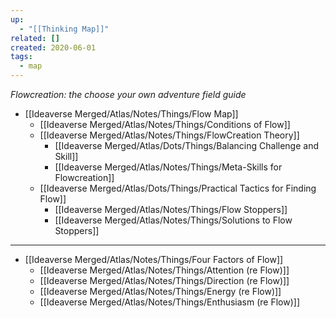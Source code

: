 ```yaml
---
up:
  - "[[Thinking Map]]"
related: []
created: 2020-06-01
tags:
  - map
---
```

 *Flowcreation: the choose your own adventure field guide*

- [[Ideaverse Merged/Atlas/Notes/Things/Flow Map]]
	- [[Ideaverse Merged/Atlas/Notes/Things/Conditions of Flow]]
	- [[Ideaverse Merged/Atlas/Notes/Things/FlowCreation Theory]]
		- [[Ideaverse Merged/Atlas/Dots/Things/Balancing Challenge and Skill]]
		- [[Ideaverse Merged/Atlas/Notes/Things/Meta-Skills for Flowcreation]]
	- [[Ideaverse Merged/Atlas/Dots/Things/Practical Tactics for Finding Flow]]
		- [[Ideaverse Merged/Atlas/Notes/Things/Flow Stoppers]]
		- [[Ideaverse Merged/Atlas/Notes/Things/Solutions to Flow Stoppers]]	

---
- [[Ideaverse Merged/Atlas/Notes/Things/Four Factors of Flow]]
	- [[Ideaverse Merged/Atlas/Notes/Things/Attention (re Flow)]]
	- [[Ideaverse Merged/Atlas/Notes/Things/Direction (re Flow)]]
	- [[Ideaverse Merged/Atlas/Notes/Things/Energy (re Flow)]]
	- [[Ideaverse Merged/Atlas/Notes/Things/Enthusiasm (re Flow)]]

